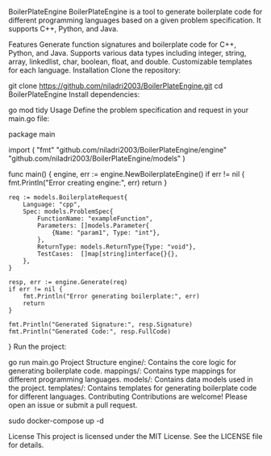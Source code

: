BoilerPlateEngine
BoilerPlateEngine is a tool to generate boilerplate code for different programming languages based on a given problem specification. It supports C++, Python, and Java.


Features
Generate function signatures and boilerplate code for C++, Python, and Java.
Supports various data types including integer, string, array, linkedlist, char, boolean, float, and double.
Customizable templates for each language.
Installation
Clone the repository:


git clone https://github.com/niladri2003/BoilerPlateEngine.git
cd BoilerPlateEngine
Install dependencies:


go mod tidy
Usage
Define the problem specification and request in your main.go file:


package main

import (
"fmt"
"github.com/niladri2003/BoilerPlateEngine/engine"
"github.com/niladri2003/BoilerPlateEngine/models"
)

func main() {
engine, err := engine.NewBoilerplateEngine()
if err != nil {
fmt.Println("Error creating engine:", err)
return
}

    req := models.BoilerplateRequest{
        Language: "cpp",
        Spec: models.ProblemSpec{
            FunctionName: "exampleFunction",
            Parameters: []models.Parameter{
                {Name: "param1", Type: "int"},
            },
            ReturnType: models.ReturnType{Type: "void"},
            TestCases:  []map[string]interface{}{},
        },
    }

    resp, err := engine.Generate(req)
    if err != nil {
        fmt.Println("Error generating boilerplate:", err)
        return
    }

    fmt.Println("Generated Signature:", resp.Signature)
    fmt.Println("Generated Code:", resp.FullCode)
}
Run the project:


go run main.go
Project Structure
engine/: Contains the core logic for generating boilerplate code.
mappings/: Contains type mappings for different programming languages.
models/: Contains data models used in the project.
templates/: Contains templates for generating boilerplate code for different languages.
Contributing
Contributions are welcome! Please open an issue or submit a pull request.


sudo docker-compose up -d


License
This project is licensed under the MIT License. See the LICENSE file for details.